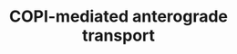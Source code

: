 ---
annotations:
- type: Pathway Ontology
  value: transport pathway
authors:
- ReactomeTeam
- DeSl
description: The ERGIC (ER-to-Golgi intermediate compartment, also known as vesicular-tubular
  clusters, VTCs) is a stable, biochemically distinct compartment located adjacent
  to ER exit sites (Ben-Tekaya et al, 2005; reviewed in Szul and Sztul, 2011).  The
  ERGIC concentrates COPII-derived cargo from the ER for further anterograde transport
  to the cis-Golgi and also recycles resident ER proteins back to the ER through retrograde
  traffic.  Both of these pathways appear to make use of microtubule-directed COPI-coated
  vesicles (Pepperkok et al, 1993; Presley et al, 1997; Scales et al, 1997; Stephens
  and Pepperkok, 2002; Stephens et al, 2000; reviewed in Lord et al, 2001; Spang et
  al, 2013).  View original pathway at [http://www.reactome.org/PathwayBrowser/#DIAGRAM=6807878
  Reactome].
last-edited: 2021-01-25
organisms:
- Homo sapiens
redirect_from:
- /index.php/Pathway:WP4441
- /instance/WP4441
schema-jsonld:
- '@context': https://schema.org/
  '@id': https://wikipathways.github.io/pathways/WP4441.html
  '@type': Dataset
  creator:
    '@type': Organization
    name: WikiPathways
  description: The ERGIC (ER-to-Golgi intermediate compartment, also known as vesicular-tubular
    clusters, VTCs) is a stable, biochemically distinct compartment located adjacent
    to ER exit sites (Ben-Tekaya et al, 2005; reviewed in Szul and Sztul, 2011).  The
    ERGIC concentrates COPII-derived cargo from the ER for further anterograde transport
    to the cis-Golgi and also recycles resident ER proteins back to the ER through
    retrograde traffic.  Both of these pathways appear to make use of microtubule-directed
    COPI-coated vesicles (Pepperkok et al, 1993; Presley et al, 1997; Scales et al,
    1997; Stephens and Pepperkok, 2002; Stephens et al, 2000; reviewed in Lord et
    al, 2001; Spang et al, 2013).  View original pathway at [http://www.reactome.org/PathwayBrowser/#DIAGRAM=6807878
    Reactome].
  keywords:
  - 'SPTBN5 '
  - PalmC-YKT6
  - 'ARFGAP2 '
  - cargo
  - 'GOLGB1 '
  - RAB1:GTP:GBF1:USO1:ARF:GTP:coatomer
  - RAB1:GTP:USO1:coatomer:PalmC-YKT6:p24 dimers:cargo:spectrin:anykrin
  - 'DCTN6 '
  - 'ARF5 '
  - 'ANK2 '
  - RAB1:GTP:USO1:coatomer:PalmC-YKT6:p24 dimers:cargo:spectrin:anykrin:COG complex:GOLGA2:GORASP1:GOLGB1:TMEM115
  - 'COG6 '
  - '6xHC-INS(25-110) '
  - 'GORASP1 '
  - 'GPI-CD55 '
  - 'COG5 '
  - 'COPB2 '
  - 'NAPG '
  - 'STX5 '
  - USO1 homodimer
  - GOSR2
  - 'GBF1 '
  - Dynein:Dynactin:microtubule
  - BET1L
  - Ankyrin
  - 'KDELR3 '
  - 'COPG2 '
  - 'COG8 '
  - 'NAPA '
  - COG complex
  - 'Microtubule protofilament '
  - 'ANK1 '
  - 'GTP '
  - RAB1:GTP:GBF1:USO1
  - GBF1
  - RAB1:GTP:GBF1:USO1:ARF:GDP
  - RAB1:GDP
  - 'ANK3 '
  - Pi
  - ARFGAP1,2,3
  - 'COG4 '
  - 'SPTA1 '
  - 'USO1 '
  - 'DYNC1I2 '
  - 'SPTBN2 '
  - 'COG1 '
  - 'GPI-CD59 '
  - 'TMED3 '
  - 'DCTN2 '
  - RAB1:GTP:GBF1:USO1:ARF:GTP:coatomer:ARFGAP1,2,3:PalmC-YKT6:p24 dimers:cargo:spectrin:ankyrin
  - NSF hexamer
  - SNAPs
  - 'TMED9 '
  - cis-Golgi t-SNARES
  - 'RAB1A '
  - 'SPTBN4 '
  - 'DCTN5 '
  - 'DYNC1I1 '
  - bundle
  - 'DYNC1H1 '
  - 'CAPZA3 '
  - 'KDELR1 '
  - 'ARF1 '
  - 'DYNLL2 '
  - cis-SNARE:3xSNAP:NSF
  - 'TMED7 '
  - ERGIC-to-cis-Golgi
  - 'KDELR2 '
  - GOLGB1 homodimer
  - 'ARCN1 '
  - 'SPTAN1 '
  - 'CAPZA1 '
  - 'CAPZA2 '
  - 'ARFGAP1 '
  - 'GPI-FOLR1 '
  - coatomer
  - 'CAPZB '
  - 'COPG1 '
  - 'ACTR1A '
  - coatomer:PalmC-YKT6:p24 dimers:cargo:anykrin:spectrin:dynein:dynactin:microtubules
  - 'COG2 '
  - 'BET1 '
  - 'COPZ2 '
  - p24 dimers
  - ARF:GDP
  - BET1
  - 'ARFGAP3 '
  - 'DCTN3 '
  - TMEM115
  - 'ARF4 '
  - GOLGA2:GORASP1
  - RAB1:GTP
  - 'DYNLL1 '
  - 'GOSR2 '
  - 'GOLGA2 '
  - 'NSF '
  - 'TMEM115 '
  - 'GOSR1 '
  - cis-Golgi cis SNARE
  - RAB1:GTP:USO1
  - 'TMED10 '
  - 'COG7 '
  - 'NAPB '
  - 'COPB1 '
  - 'RAB1B '
  - 'DYNC1LI2 '
  - 'SPTBN1 '
  - ATP
  - 'ACTR10 '
  - Spectrin tetramer
  - 'ARF3 '
  - STX5
  - 'GDP '
  - 'PalmC-YKT6 '
  - RAB1:GTP:USO1:coatomer:p24 dimers:cargo:spectrin:ankyrin:COG complex:GOLGA2:GORASP1:TMEM115:cis-SNARE
    complex
  - 'DCTN1 '
  - 'COPE '
  - hexamer
  - 'TMED2 '
  - 'COPZ1 '
  - 'SPTB '
  - GOSR1
  - 'COPA '
  - 'BET1L '
  - 'COG3 '
  - RAB1:GTP:GBF1:USO1:ARF:GTP
  - 'DYNC1LI1 '
  - ADP
  - 'DCTN4 '
  license: CC0
  name: COPI-mediated anterograde transport
seo: CreativeWork
title: COPI-mediated anterograde transport
wpid: WP4441
---